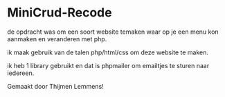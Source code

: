# MiniCrud-Recode


<p> de opdracht was om een soort website temaken waar op je een menu kon aanmaken en veranderen met php. </p>

<p> ik maak gebruik van de talen php/html/css om deze website te maken. </p>

<p> ik heb 1 library gebruikt en dat is phpmailer om emailtjes te sturen naar iedereen.  </p>

<p> Gemaakt door Thijmen Lemmens! </p>
